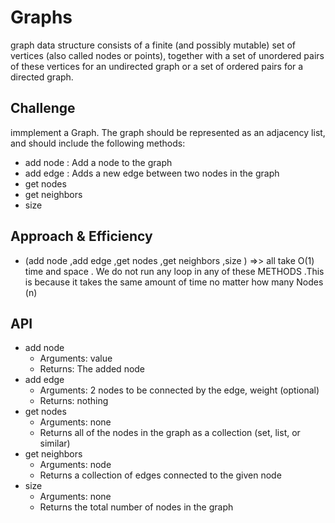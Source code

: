 # Graphs
 graph data structure consists of a finite (and possibly mutable) set of vertices (also called nodes or points), together with a set of unordered pairs of these vertices for an undirected graph or a set of ordered pairs for a directed graph.

## Challenge
immplement a Graph. The graph should be represented as an adjacency list, and should include the following methods:
- add node : Add a node to the graph
- add edge : Adds a new edge between two nodes in the graph
- get nodes  
- get neighbors  
- size
   
## Approach & Efficiency
- (add node ,add edge ,get nodes ,get neighbors ,size ) =>> all take O(1) time and space . We do not run any loop in any of these METHODS .This is because it takes the same amount of time no matter how many Nodes (n)  
## API
- add node
   - Arguments: value
   - Returns: The added node
- add edge 
   - Arguments: 2 nodes to be connected by the edge, weight (optional)
   - Returns: nothing
- get nodes
   - Arguments: none
   - Returns all of the nodes in the graph as a collection (set, list, or similar)
- get neighbors
   - Arguments: node
   - Returns a collection of edges connected to the given node
- size
   - Arguments: none
   - Returns the total number of nodes in the graph